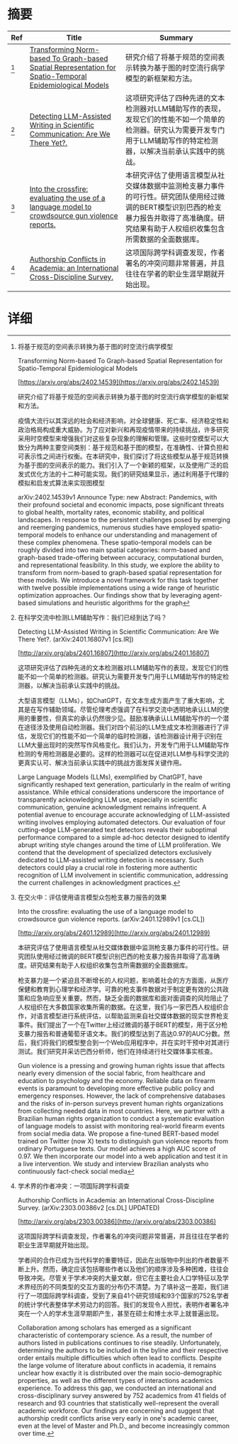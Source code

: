 # 摘要

| Ref | Title | Summary |
| --- | --- | --- |
| [^1] | [Transforming Norm-based To Graph-based Spatial Representation for Spatio-Temporal Epidemiological Models](https://arxiv.org/abs/2402.14539) | 研究介绍了将基于规范的空间表示转换为基于图的时空流行病学模型的新框架和方法。 |
| [^2] | [Detecting LLM-Assisted Writing in Scientific Communication: Are We There Yet?.](http://arxiv.org/abs/2401.16807) | 这项研究评估了四种先进的文本检测器对LLM辅助写作的表现，发现它们的性能不如一个简单的检测器。研究认为需要开发专门用于LLM辅助写作的特定检测器，以解决当前承认实践中的挑战。 |
| [^3] | [Into the crossfire: evaluating the use of a language model to crowdsource gun violence reports.](http://arxiv.org/abs/2401.12989) | 本研究评估了使用语言模型从社交媒体数据中监测枪支暴力事件的可行性。研究团队使用经过微调的BERT模型识别巴西的枪支暴力报告并取得了高准确度。研究结果有助于人权组织收集包含所需数据的全面数据库。 |
| [^4] | [Authorship Conflicts in Academia: an International Cross-Discipline Survey.](http://arxiv.org/abs/2303.00386) | 这项国际跨学科调查发现，作者署名的冲突问题非常普遍，并且往往在学者的职业生涯早期就开始出现。 |

# 详细

[^1]: 将基于规范的空间表示转换为基于图的时空流行病学模型

    Transforming Norm-based To Graph-based Spatial Representation for Spatio-Temporal Epidemiological Models

    [https://arxiv.org/abs/2402.14539](https://arxiv.org/abs/2402.14539)

    研究介绍了将基于规范的空间表示转换为基于图的时空流行病学模型的新框架和方法。

    

    疫情大流行以其深远的社会和经济影响，对全球健康、死亡率、经济稳定性和政治格局构成重大威胁。为了应对新兴和再现疫情带来的持续挑战，许多研究采用时空模型来增强我们对这些复杂现象的理解和管理。这些时空模型可以大致分为两种主要空间类别：基于规范和基于图的模型，在准确性、计算负担和可表示性之间进行权衡。在本研究中，我们探讨了将这些模型从基于规范转换为基于图的空间表示的能力。我们引入了一个新颖的框架，以及使用广泛的启发式优化方法的十二种可能实现。我们的研究结果显示，通过利用基于代理的模拟和启发式算法来实现图模型

    arXiv:2402.14539v1 Announce Type: new  Abstract: Pandemics, with their profound societal and economic impacts, pose significant threats to global health, mortality rates, economic stability, and political landscapes. In response to the persistent challenges posed by emerging and reemerging pandemics, numerous studies have employed spatio-temporal models to enhance our understanding and management of these complex phenomena. These spatio-temporal models can be roughly divided into two main spatial categories: norm-based and graph-based trade-offering between accuracy, computational burden, and representational feasibility. In this study, we explore the ability to transform from norm-based to graph-based spatial representation for these models. We introduce a novel framework for this task together with twelve possible implementations using a wide range of heuristic optimization approaches. Our findings show that by leveraging agent-based simulations and heuristic algorithms for the graph
    
[^2]: 在科学交流中检测LLM辅助写作：我们已经到达了吗？

    Detecting LLM-Assisted Writing in Scientific Communication: Are We There Yet?. (arXiv:2401.16807v1 [cs.IR])

    [http://arxiv.org/abs/2401.16807](http://arxiv.org/abs/2401.16807)

    这项研究评估了四种先进的文本检测器对LLM辅助写作的表现，发现它们的性能不如一个简单的检测器。研究认为需要开发专门用于LLM辅助写作的特定检测器，以解决当前承认实践中的挑战。

    

    大型语言模型（LLMs），如ChatGPT，在文本生成方面产生了重大影响，尤其是在写作辅助领域。尽管伦理考虑强调了在科学交流中透明地承认LLM的使用的重要性，但真实的承认仍然很少见。鼓励准确承认LLM辅助写作的一个潜在途径涉及使用自动检测器。我们对四个前沿的LLM生成文本检测器进行了评估，发现它们的性能不如一个简单的临时检测器，该检测器设计用于识别在LLM大量出现时的突然写作风格变化。我们认为，开发专门用于LLM辅助写作检测的专用检测器是必要的。这样的检测器可以在促进对LLM参与科学交流的更真实认可、解决当前承认实践中的挑战方面发挥关键作用。

    Large Language Models (LLMs), exemplified by ChatGPT, have significantly reshaped text generation, particularly in the realm of writing assistance. While ethical considerations underscore the importance of transparently acknowledging LLM use, especially in scientific communication, genuine acknowledgment remains infrequent. A potential avenue to encourage accurate acknowledging of LLM-assisted writing involves employing automated detectors. Our evaluation of four cutting-edge LLM-generated text detectors reveals their suboptimal performance compared to a simple ad-hoc detector designed to identify abrupt writing style changes around the time of LLM proliferation. We contend that the development of specialized detectors exclusively dedicated to LLM-assisted writing detection is necessary. Such detectors could play a crucial role in fostering more authentic recognition of LLM involvement in scientific communication, addressing the current challenges in acknowledgment practices.
    
[^3]: 在交火中：评估使用语言模型众包枪支暴力报告的效果

    Into the crossfire: evaluating the use of a language model to crowdsource gun violence reports. (arXiv:2401.12989v1 [cs.CL])

    [http://arxiv.org/abs/2401.12989](http://arxiv.org/abs/2401.12989)

    本研究评估了使用语言模型从社交媒体数据中监测枪支暴力事件的可行性。研究团队使用经过微调的BERT模型识别巴西的枪支暴力报告并取得了高准确度。研究结果有助于人权组织收集包含所需数据的全面数据库。

    

    枪支暴力是一个紧迫且不断增长的人权问题，影响着社会的方方面面，从医疗保健和教育到心理学和经济学。可靠的枪支事件数据对于制定更有效的公共政策和应急响应至关重要。然而，缺乏全面的数据库和面对面调查的风险阻止了人权组织在大多数国家收集所需的数据。在这里，我们与一家巴西人权组织合作，对语言模型进行系统评估，以帮助监测来自社交媒体数据的现实世界枪支事件。我们提出了一个在Twitter上经过微调的基于BERT的模型，用于区分枪支暴力报告和普通葡萄牙语文本。我们的模型达到了高达0.97的AUC分数。然后，我们将我们的模型整合到一个Web应用程序中，并在实时干预中对其进行测试。我们研究并采访巴西分析师，他们在持续进行社交媒体事实核查。

    Gun violence is a pressing and growing human rights issue that affects nearly every dimension of the social fabric, from healthcare and education to psychology and the economy. Reliable data on firearm events is paramount to developing more effective public policy and emergency responses. However, the lack of comprehensive databases and the risks of in-person surveys prevent human rights organizations from collecting needed data in most countries. Here, we partner with a Brazilian human rights organization to conduct a systematic evaluation of language models to assist with monitoring real-world firearm events from social media data. We propose a fine-tuned BERT-based model trained on Twitter (now X) texts to distinguish gun violence reports from ordinary Portuguese texts. Our model achieves a high AUC score of 0.97. We then incorporate our model into a web application and test it in a live intervention. We study and interview Brazilian analysts who continuously fact-check social media
    
[^4]: 学术界的作者冲突：一项国际跨学科调查

    Authorship Conflicts in Academia: an International Cross-Discipline Survey. (arXiv:2303.00386v2 [cs.DL] UPDATED)

    [http://arxiv.org/abs/2303.00386](http://arxiv.org/abs/2303.00386)

    这项国际跨学科调查发现，作者署名的冲突问题非常普遍，并且往往在学者的职业生涯早期就开始出现。

    

    学者间的合作已成为当代科学的重要特征，因此在出版物中列出的作者数量不断上升。然而，确定应该包括哪些作者以及他们的顺序涉及多种困难，往往会导致冲突。尽管关于学术冲突的大量文献，但它在主要社会人口学特征以及学术界经历的不同类型的交互方面的分布仍不清楚。为了填补这一差距，我们进行了一项国际跨学科调查，受到了来自41个研究领域和93个国家的752名学者的统计学代表整体学术劳动力的回答。我们的发现令人担忧，表明作者署名冲突在一个人的学术生涯早期即产生，甚至在硕士和博士水平上就普遍出现。

    Collaboration among scholars has emerged as a significant characteristic of contemporary science. As a result, the number of authors listed in publications continues to rise steadily. Unfortunately, determining the authors to be included in the byline and their respective order entails multiple difficulties which often lead to conflicts. Despite the large volume of literature about conflicts in academia, it remains unclear how exactly it is distributed over the main socio-demographic properties, as well as the different types of interactions academics experience. To address this gap, we conducted an international and cross-disciplinary survey answered by 752 academics from 41 fields of research and 93 countries that statistically well-represent the overall academic workforce. Our findings are concerning and suggest that authorship credit conflicts arise very early in one's academic career, even at the level of Master and Ph.D., and become increasingly common over time.
    

